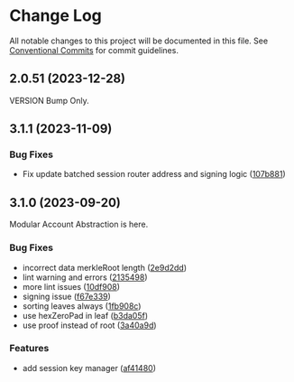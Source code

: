 # Change Log

All notable changes to this project will be documented in this file.
See [Conventional Commits](https://conventionalcommits.org) for commit guidelines.

## 2.0.51 (2023-12-28)

VERSION Bump Only.

## 3.1.1 (2023-11-09)


### Bug Fixes

* Fix update batched session router address and signing logic ([107b881](https://github.com/bcnmy/biconomy-client-sdk/commit/107b881da4b1a6da1f9db22ac54eda62f8c05b59))



## 3.1.0 (2023-09-20)
Modular Account Abstraction is here. 

### Bug Fixes

* incorrect data merkleRoot length ([2e9d2dd](https://github.com/bcnmy/biconomy-client-sdk/commit/2e9d2dd5876a4de61af390d6595e1ab2cf8c137c))
* lint warning and errors ([2135498](https://github.com/bcnmy/biconomy-client-sdk/commit/2135498896beb54d25add820c1521ffa22d5db7c))
* more lint issues ([10df908](https://github.com/bcnmy/biconomy-client-sdk/commit/10df90821b473fd668907cf3e447dfe3825317fc))
* signing issue ([f67e339](https://github.com/bcnmy/biconomy-client-sdk/commit/f67e339bcff8d9712df8406b4d123affcd4d4aa4))
* sorting leaves always ([1fb908c](https://github.com/bcnmy/biconomy-client-sdk/commit/1fb908cb3b90abe4588c3a162ecf45c8afc80d81))
* use hexZeroPad in leaf ([b3da05f](https://github.com/bcnmy/biconomy-client-sdk/commit/b3da05f2e9c56973e96d0a7a3bc065aef23f9c18))
* use proof instead of root ([3a40a9d](https://github.com/bcnmy/biconomy-client-sdk/commit/3a40a9d8b9fb1fba8f660e5eab1fae1369f9f289))


### Features

* add session key manager ([af41480](https://github.com/bcnmy/biconomy-client-sdk/commit/af41480ff1c88e2a4d0ee8605f2f01b3a958a1d9))
